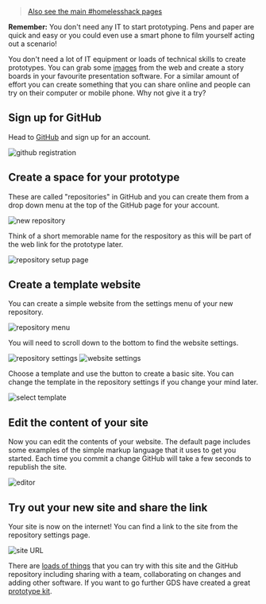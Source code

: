 > [Also see the main #homelesshack pages](https://homelesshack.github.io)

**Remember:** You don't need any IT to start prototyping. Pens and paper are quick and easy or you could even use a smart phone to film yourself acting out a scenario!

You don't need a lot of IT equipment or loads of technical skills to create prototypes. You can grab some [images](https://www.google.co.uk/search?q=smartphone+vector+free+download&tbm=isch) from the web and create a story boards in your favourite presentation software. For a similar amount of effort you can create something that you can share online and people can try on their computer or mobile phone. Why not give it a try?

## Sign up for GitHub

Head to [GitHub](https://github.com) and sign up for an account.

![github registration](Slide1.png)

## Create a space for your prototype

These are called "repositories" in GitHub and you can create them from a drop down menu at the top of the GitHub page for your account.

![new repository](Slide2.png)

Think of a short memorable name for the respository as this will be part of the web link for the prototype later.

![repository setup page](Slide3.png)

## Create a template website

You can create a simple website from the settings menu of your new repository.

![repository menu](Slide4.png)

You will need to scroll down to the bottom to find the website settings.

![repository settings](Slide5.png)
![website settings](Slide6.png)

Choose a template and use the button to create a basic site. You can change the template in the repository settings if you change your mind later.

![select template](Slide7.png)

## Edit the content of your site
Now you can edit the contents of your website. The default page includes some examples of the simple markup language that it uses to get you started. Each time you commit a change GitHub will take a few seconds to republish the site.

![editor](Slide8.png)

## Try out your new site and share the link
Your site is now on the internet! You can find a link to the site from the repository settings page.

![site URL](Slide9.png)

There are [loads of things](https://pages.github.com/) that you can try with this site and the GitHub repository including sharing with a team, collaborating on changes and adding other software. If you want to go further GDS have created a great [prototype kit](https://govuk-prototype-kit.herokuapp.com/docs/install/introduction).
